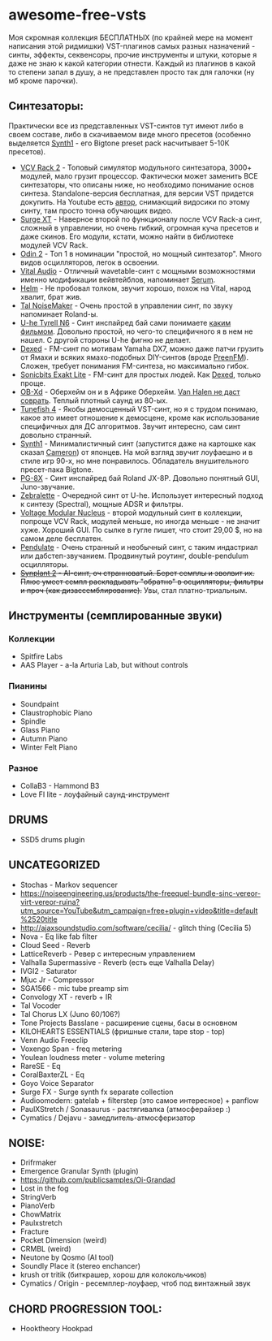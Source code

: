 # awesome-free-vsts
Моя скромная коллекция БЕСПЛАТНЫХ (по крайней мере на момент написания этой ридмишки) VST-плагинов самых разных назначений - синты, эффекты, секвенсоры, прочие инструменты и штуки, которые я даже не знаю к какой категории отнести. Каждый из плагинов в какой то степени запал в душу, а не представлен просто так для галочки (ну мб кроме парочки).

## Синтезаторы:

Практически все из представленных VST-синтов тут имеют либо в своем составе, либо в скачиваемом виде много пресетов (особенно выделяется [Synth1](https://www.kvraudio.com/product/synth1-by-daichi-laboratory-ichiro-toda) - его Bigtone preset pack насчитывает 5-10К пресетов).

- [VCV Rack 2](https://vcvrack.com) - Топовый симулятор модульного синтезатора, 3000+ модулей, мало грузит процессор. Фактически может заменить ВСЕ синтезаторы, что описаны ниже, но необходимо понимание основ синтеза. Standalone-версия бесплатная, для версии VST придется докупить. На Youtube есть [автор](https://www.youtube.com/channel/UCuWKHSHTHMV_nVSeNH4gYAg), снимающий видосики по этому синту, там просто тонна обучающих видео.
- [Surge XT](https://surge-synthesizer.github.io) - Наверное второй по функционалу после VCV Rack-а синт, сложный в управлении, но очень гибкий, огромная куча пресетов и даже скинов. Его модули, кстати, можно найти в библиотеке модулей VCV Rack.
- [Odin 2](https://thewavewarden.com/pages/odin-2) - Топ 1 в номинации "простой, но мощный синтезатор". Много видов осцилляторов, легок в освоении.
- [Vital Audio](https://vital.audio/) - Отличный wavetable-синт с мощными возможностями именно модификации вейвтейблов, напоминает [Serum](https://xferrecords.com/products/serum).
- [Helm](https://tytel.org/helm) - Не пробовал толком, звучит хорошо, похож на Vital, народ хвалит, брат жив.
- [Tal NoiseMaker](https://tal-software.com/products/tal-noisemaker) - Очень простой в управлении синт, по звуку напоминает Roland-ы.
- [U-he Tyrell N6](https://u-he.com/products/tyrelln6) - Синт инспайред бай сами понимаете [каким фильмом](https://www.imdb.com/title/tt0083658). Довольно простой, но чего-то специфичного я в нем не нашел. С другой стороны U-he фигню не делает.
- [Dexed](https://asb2m10.github.io/dexed) - FM-синт по мотивам Yamaha DX7, можно даже патчи грузить от Ямахи и всяких ямахо-подобных DIY-синтов (вроде [PreenFM](https://ixox.fr/preenfm2)). Сложен, требует понимания FM-синтеза, но максимально гибок.
- [Sonicbits Exakt Lite](https://www.sonicbits.com/exakt-lite.html) - FM-синт для простых людей. Как [Dexed](https://asb2m10.github.io/dexed), только проще.
- [OB-Xd](https://www.discodsp.com/obxd) - Оберхейм он и в Африке Оберхейм. [Van Halen не даст соврать](https://www.youtube.com/watch?v=SwYN7mTi6HM). Теплый плотный саунд из 80-ых.
- [Tunefish 4](https://plugins4free.com/plugin/1836) - Якобы демосценный VST-синт, но я с трудом понимаю, какое это имеет отношение к демосцене, кроме как использование специфичных для ДС алгоритмов. Звучит интересно, сам синт довольно странный.
- [Synth1](https://www.kvraudio.com/product/synth1-by-daichi-laboratory-ichiro-toda) - Минималистичный синт (запустится даже на картошке как сказал [Cameron](https://www.youtube.com/@VenusTheory)) от японцев. На мой взгляд звучит лоуфаешно и в стиле игр 90-х, но мне понравилось. Обладатель внушительного пресет-пака Bigtone.
- [PG-8X](https://sites.google.com/site/mlvst0) - Синт инспайред бай Roland JX-8P. Довольно понятный GUI, Juno-звучание.
- [Zebralette](https://u-he.com/products/zebralette) - Очередной синт от U-he. Использует интересный подход к синтезу (Spectral), мощные ADSR и фильтры.
- [Voltage Modular Nucleus](https://store.cherryaudio.com/bundles/voltage-modular-nucleus) - второй модульный синт в коллекции, попроще VCV Rack, модулей меньше, но иногда меньше - не значит хуже. Хороший GUI. По сылке в гугле пишет, что стоит 29,00 $, но на самом деле бесплатен.
- [Pendulate](https://www.eventideaudio.com/plug-ins/pendulate) - Очень странный и необычный синт, с таким индастриал или дабстеп-звучанием. Продвинутый роутинг, double-pendulum осцилляторы.
- ~~[Synplant 2](https://soniccharge.com/synplant) - AI-синт, оч странноватый. Берет семплы и эволвит их. Плюс умеет семпл раскладывать "обратно" в осцилляторы, фильтры и проч (как дизассемблирование).~~ Увы, стал платно-триальным.

## Инструменты (семплированные звуки)

### Коллекции
- Spitfire Labs
- AAS Player - a-la Arturia Lab, but without controls

### Пианины
- Soundpaint
- Claustrophobic Piano
- Spindle
- Glass Piano
- Autumn Piano
- Winter Felt Piano

### Разное
- CollaB3 - Hammond B3
- Love FI lite - лоуфайный саунд-инструмент

## DRUMS
- SSD5 drums plugin

## UNCATEGORIZED
- Stochas - Markov sequencer
- https://noiseengineering.us/products/the-freequel-bundle-sinc-vereor-virt-vereor-ruina?utm_source=YouTube&utm_campaign=free+plugin+video&title=default%2520title
- http://ajaxsoundstudio.com/software/cecilia/ - glitch thing (Cecilia 5)
- Nova - Eq like fab filter
- Cloud Seed - Reverb
- LatticeReverb - Ревер с интересным управлением
- Valhalla Supermassive - Reverb (есть еще Valhalla Delay)
- IVGI2 - Saturator
- Mjuc Jr - Compressor
- SGA1566 - mic tube preamp sim
- Convology XT - reverb + IR
- Tal Vocoder
- Tal Chorus LX (Juno 60/106?)
- Tone Projects Basslane - расширение сцены, басы в основном
- KILOHEARTS ESSENTIALS (фришные стали, tape stop - top)
- Venn Audio Freeclip
- Voxengo Span - freq metering
- Youlean loudness meter - volume metering
- RareSE - Eq
- CoralBaxterZL - Eq
- Goyo Voice Separator
- Surge FX - Surge synth fx separate collection
- Audioomodern: gatelab + filterstep (это самое интересное) + panflow
- PaulXStretch / Sonasaurus - растягивалка (атмосферайзер :)
- Cymatics / Dejavu - замедлитель-атмосферизатор

## NOISE:
- Drifrmaker
- Emergence Granular Synth (plugin)
- https://github.com/publicsamples/Oi-Grandad
- Lost in the fog
- StringVerb
- PianoVerb
- ChowMatrix
- Paulxstretch
- Fracture
- Pocket Dimension (weird)
- CRMBL (weird)
- Neutone by Qosmo (AI tool)
- Soundly Place it (stereo enchancer)
- krush от tritik (биткрашер, хорош для колокольчиков)
- Cymatics / Origin - ресемплер-лоуфаер, чтоб под винтажный звук

## CHORD PROGRESSION TOOL:
- Hooktheory Hookpad